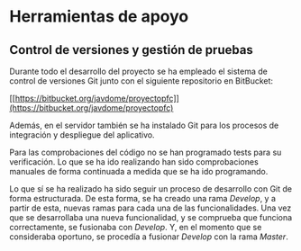 # Herramientas de apoyo

## Control de versiones y gestión de pruebas

Durante todo el desarrollo del proyecto se ha empleado el sistema de
control de versiones Git junto con el siguiente repositorio en
BitBucket:

[[https://bitbucket.org/javdome/proyectopfc]](https://bitbucket.org/javdome/proyectopfc)

Además, en el servidor también se ha instalado Git para los procesos de
integración y despliegue del aplicativo.

Para las comprobaciones del código no se han programado tests para su
verificación. Lo que se ha ido realizando han sido comprobaciones
manuales de forma continuada a medida que se ha ido programando.

Lo que sí se ha realizado ha sido seguir un proceso de desarrollo con
Git de forma estructurada. De esta forma, se ha creado una rama
*Develop*, y a partir de esta, nuevas ramas para cada una de las
funcionalidades. Una vez que se desarrollaba una nueva funcionalidad, y
se comprueba que funciona correctamente, se fusionaba con *Develop*. Y,
en el momento que se consideraba oportuno, se procedía a fusionar
*Develop* con la rama *Master*.
